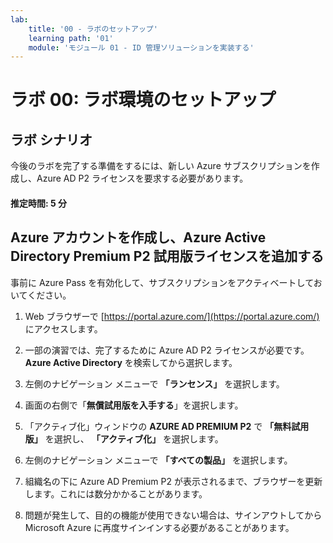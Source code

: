 ```yaml
---
lab:
    title: '00 - ラボのセットアップ'
    learning path: '01'
    module: 'モジュール 01 - ID 管理ソリューションを実装する'
---
```


# ラボ 00: ラボ環境のセットアップ

## ラボ シナリオ

今後のラボを完了する準備をするには、新しい Azure サブスクリプションを作成し、Azure AD P2 ライセンスを要求する必要があります。

#### 推定時間: 5 分

## Azure アカウントを作成し、Azure Active Directory Premium P2 試用版ライセンスを追加する

事前に Azure Pass を有効化して、サブスクリプションをアクティベートしておいてください。

1. Web ブラウザーで [https://portal.azure.com/](https://portal.azure.com/) にアクセスします。

1. 一部の演習では、完了するために Azure AD P2 ライセンスが必要です。**Azure Active Directory** を検索してから選択します。

1. 左側のナビゲーション メニューで **「ランセンス」** を選択します。

1. 画面の右側で「**無償試用版を入手する**」を選択します。

1. 「アクティブ化」ウィンドウの **AZURE AD PREMIUM P2** で **「無料試用版」** を選択し、 **「アクティブ化」** を選択します。

1. 左側のナビゲーション メニューで **「すべての製品」** を選択します。

1. 組織名の下に Azure AD Premium P2 が表示されるまで、ブラウザーを更新します。これには数分かかることがあります。

1. 問題が発生して、目的の機能が使用できない場合は、サインアウトしてから Microsoft Azure に再度サインインする必要があることがあります。

